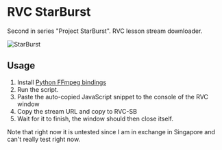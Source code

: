 # RVC StarBurst
Second in series "Project StarBurst". RVC lesson stream downloader.

![StarBurst](https://media.tenor.com/U_Qt6y6AFAYAAAAC/stream-syrex.gif)

## Usage
1. Install [Python FFmpeg bindings](https://github.com/kkroening/ffmpeg-python)
2. Run the script. 
3. Paste the auto-copied JavaScript snippet to the console of the RVC window
4. Copy the stream URL and copy to RVC-SB
5. Wait for it to finish, the window should then close itself. 

Note that right now it is untested since I am in exchange in Singapore and can't really test right now. 